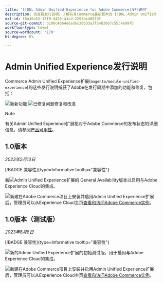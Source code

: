 ```yaml
---
title: '[!DNL Admin Unified Experience for Adobe Commerce]发行说明'
description: 请查看发行说明，了解有关Commerce最新版本的 [!DNL Admin Unified Experience] 扩展的信息。
exl-id: f8a16c63-13f9-4429-a1cd-2293bc465f9f
source-git-commit: b198c4864e6ad6c20633a3f5483067c55c4e997b
workflow-type: tm+mt
source-wordcount: '179'
ht-degree: 0%

---
```


# Admin Unified Experience发行说明

Commerce Admin Unified Experience扩展(`magento/module-unified-experience`)的这些发行说明捕获了Adobe在发行周期中添加的功能和修复，包括：

![新](../assets/new.svg)新功能
![已修复问题](../assets/fix.svg)修复和改进


>[!NOTE]
>
>有关Admin Unified Experience扩展相对于Adobe Commerce的发布状态的详细信息，请参阅[产品可用性](https://experienceleague.adobe.com/docs/commerce-operations/release/product-availability.html?lang=zh-Hans)。

## 1.0版本

*2023年2月13日*

[!BADGE 兼容性]{type=Informative tooltip="兼容性"}

新![Admin Unified Experience扩展的](../assets/new.svg) General Availability版本以启用与Adobe Experience Cloud的集成。

![新建](../assets/new.svg)在Adobe Commerce项目上安装并启用Admin Unified Experience扩展后，管理员可以从Experience Cloud主页[查看和访问Adobe Commerce实例](admin-unified-experience-integration-overview.md)。


## 1.0版本（测试版）

*2023年8月8日*

[!BADGE 兼容性]{type=Informative tooltip="兼容性"}

![新的](../assets/new.svg)Admin Unified Experience扩展的初始测试版，用于启用与Adobe Experience Cloud的集成。

![新建](../assets/new.svg)在Adobe Commerce项目上安装并启用Admin Unified Experience扩展后，管理员可以从Experience Cloud主页[查看和访问Adobe Commerce实例](admin-unified-experience-integration-overview.md)。
